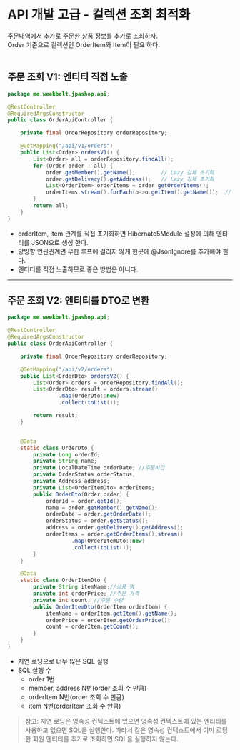 # API 개발 고급 - 컬렉션 조회 최적화

주문내역에서 추가로 주문한 상품 정보를 추가로 조회하자.<br>
Order 기준으로 컬렉션인 OrderItem와 Item이 필요 하다.<br><br>

## 주문 조회 V1: 엔티티 직접 노출

```java
package me.weekbelt.jpashop.api;

@RestController
@RequiredArgsConstructor
public class OrderApiController {

    private final OrderRepository orderRepository;

    @GetMapping("/api/v1/orders")
    public List<Order> ordersV1() {
        List<Order> all = orderRepository.findAll();
        for (Order order : all) {
            order.getMember().getName();        // Lazy 강제 초기화
            order.getDelivery().getAddress();   // Lazy 강제 초기화
            List<OrderItem> orderItems = order.getOrderItems();
            orderItems.stream().forEach(o->o.getItem().getName());  // Lazy 강제 초기화
        }
        return all;
    }
}

```

- orderItem, item 관계를 직접 초기화하면 Hibernate5Module 설정에 의해 엔티티를 JSON으로 생성 한다.
- 양방향 연관관계면 무한 루프에 걸리지 않게 한곳에 @JsonIgnore를 추가해야 한다.
- 엔티티를 직접 노출하므로 좋은 방법은 아니다.

<hr>

## 주문 조회 V2: 엔티티를 DTO로 변환

```java
package me.weekbelt.jpashop.api;

@RestController
@RequiredArgsConstructor
public class OrderApiController {

    private final OrderRepository orderRepository;

    @GetMapping("/api/v2/orders")
    public List<OrderDto> ordersV2() {
        List<Order> orders = orderRepository.findAll();
        List<OrderDto> result = orders.stream()
                .map(OrderDto::new)
                .collect(toList());

        return result;
    }


    @Data
    static class OrderDto {
        private Long orderId;
        private String name;
        private LocalDateTime orderDate; //주문시간
        private OrderStatus orderStatus;
        private Address address;
        private List<OrderItemDto> orderItems;
        public OrderDto(Order order) {
            orderId = order.getId();
            name = order.getMember().getName();
            orderDate = order.getOrderDate();
            orderStatus = order.getStatus();
            address = order.getDelivery().getAddress();
            orderItems = order.getOrderItems().stream()
                    .map(OrderItemDto::new)
                    .collect(toList());
        }
    }

    @Data
    static class OrderItemDto {
        private String itemName;//상품 명
        private int orderPrice; //주문 가격
        private int count; //주문 수량
        public OrderItemDto(OrderItem orderItem) {
            itemName = orderItem.getItem().getName();
            orderPrice = orderItem.getOrderPrice();
            count = orderItem.getCount();
        }
    }
}
```

- 지연 로딩으로 너무 많은 SQL 실행
- SQL 실행 수
  - order 1번
  - member, address N번(order 조회 수 만큼)
  - orderItem N번(order 조회 수 만큼)
  - item N번(orderItem 조회 수 만큼)

> 참고: 지연 로딩은 영속성 컨텍스트에 있으면 영속성 컨텍스트에 있는 엔티티를 사용하고 없으면 SQL을 실행한다. 따라서 같은 영속성 컨텍스트에서 이미 로딩한 회원 엔티티를 추가로 조회하면 SQL을 실행하지 않는다.

